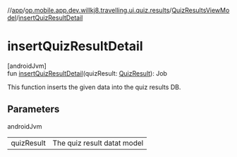 //[app](../../../index.md)/[op.mobile.app.dev.willkj8.travelling.ui.quiz.results](../index.md)/[QuizResultsViewModel](index.md)/[insertQuizResultDetail](insert-quiz-result-detail.md)

# insertQuizResultDetail

[androidJvm]\
fun [insertQuizResultDetail](insert-quiz-result-detail.md)(quizResult: [QuizResult](../../op.mobile.app.dev.willkj8.travelling.model/-quiz-result/index.md)): Job

This function inserts the given data into the quiz results DB.

## Parameters

androidJvm

| | |
|---|---|
| quizResult | The quiz result datat model |
